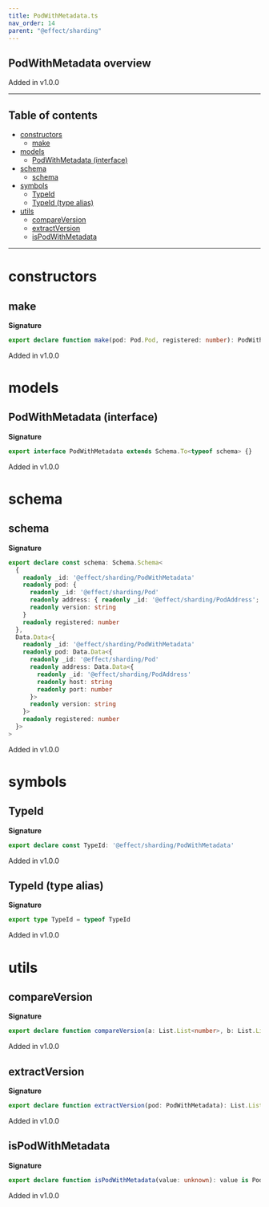 ```yaml
---
title: PodWithMetadata.ts
nav_order: 14
parent: "@effect/sharding"
---
```


## PodWithMetadata overview

Added in v1.0.0

---

<h2 class="text-delta">Table of contents</h2>

- [constructors](#constructors)
  - [make](#make)
- [models](#models)
  - [PodWithMetadata (interface)](#podwithmetadata-interface)
- [schema](#schema)
  - [schema](#schema-1)
- [symbols](#symbols)
  - [TypeId](#typeid)
  - [TypeId (type alias)](#typeid-type-alias)
- [utils](#utils)
  - [compareVersion](#compareversion)
  - [extractVersion](#extractversion)
  - [isPodWithMetadata](#ispodwithmetadata)

---

# constructors

## make

**Signature**

```ts
export declare function make(pod: Pod.Pod, registered: number): PodWithMetadata
```

Added in v1.0.0

# models

## PodWithMetadata (interface)

**Signature**

```ts
export interface PodWithMetadata extends Schema.To<typeof schema> {}
```

Added in v1.0.0

# schema

## schema

**Signature**

```ts
export declare const schema: Schema.Schema<
  {
    readonly _id: '@effect/sharding/PodWithMetadata'
    readonly pod: {
      readonly _id: '@effect/sharding/Pod'
      readonly address: { readonly _id: '@effect/sharding/PodAddress'; readonly host: string; readonly port: number }
      readonly version: string
    }
    readonly registered: number
  },
  Data.Data<{
    readonly _id: '@effect/sharding/PodWithMetadata'
    readonly pod: Data.Data<{
      readonly _id: '@effect/sharding/Pod'
      readonly address: Data.Data<{
        readonly _id: '@effect/sharding/PodAddress'
        readonly host: string
        readonly port: number
      }>
      readonly version: string
    }>
    readonly registered: number
  }>
>
```

Added in v1.0.0

# symbols

## TypeId

**Signature**

```ts
export declare const TypeId: '@effect/sharding/PodWithMetadata'
```

Added in v1.0.0

## TypeId (type alias)

**Signature**

```ts
export type TypeId = typeof TypeId
```

Added in v1.0.0

# utils

## compareVersion

**Signature**

```ts
export declare function compareVersion(a: List.List<number>, b: List.List<number>): 0 | 1 | -1
```

Added in v1.0.0

## extractVersion

**Signature**

```ts
export declare function extractVersion(pod: PodWithMetadata): List.List<number>
```

Added in v1.0.0

## isPodWithMetadata

**Signature**

```ts
export declare function isPodWithMetadata(value: unknown): value is PodWithMetadata
```

Added in v1.0.0
